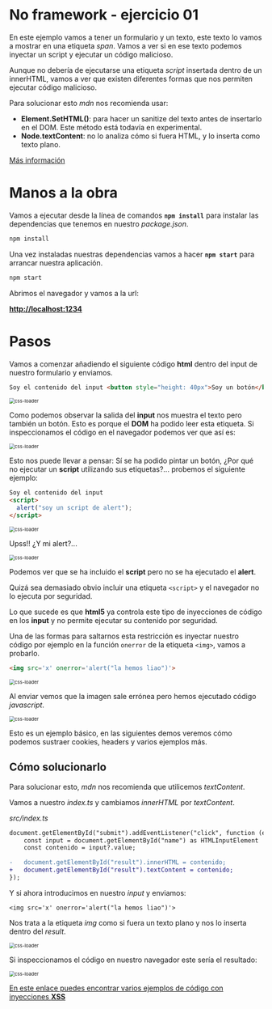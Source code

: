 # No framework - ejercicio 01 

En este ejemplo vamos a tener un formulario y un texto, este texto lo vamos a mostrar en una etiqueta _span_. Vamos a ver si en ese texto podemos inyectar un script y ejecutar un código malicioso.

Aunque no debería de ejecutarse una etiqueta _script_ insertada dentro de un innerHTML, vamos a ver que existen diferentes formas que nos permiten ejecutar código malicioso.

Para solucionar esto _mdn_ nos recomienda usar:

- **Element.SetHTML()**: para hacer un sanitize del texto antes de insertarlo en el DOM. Este método está todavía en experimental.
- **Node.textContent**: no lo analiza cómo si fuera HTML, y lo inserta como texto plano. 

[Más información](https://developer.mozilla.org/en-US/docs/Web/API/Element/innerHTML)

# Manos a la obra

Vamos a ejecutar desde la línea de comandos **`npm install`** para instalar las dependencias que tenemos en nuestro _package.json_.

```javascript
npm install
```
Una vez instaladas nuestras dependencias vamos a hacer **`npm start`** para arrancar nuestra aplicación.

```javascript
npm start
```

Abrimos el navegador y vamos a la url: 

[**http://localhost:1234**](http://localhost:1234)

# Pasos

Vamos a comenzar añadiendo el siguiente código **html** dentro del input de nuestro formulario y enviamos.

```html
Soy el contenido del input <button style="height: 40px">Soy un botón</button>
```

<img src="./assets/01.png" alt="css-loader" style="zoom:67%;" />

Como podemos observar la salida del **input** nos muestra el texto pero también un botón. Esto es porque el **DOM** ha podido leer esta etiqueta. Si inspeccionamos el código en el navegador podemos ver que así es:

<img src="./assets/02.png" alt="css-loader" style="zoom:67%;" />

Esto nos puede llevar a pensar: Sí se ha podido pintar un botón, ¿Por qué no ejecutar un **script** utilizando sus etiquetas?... probemos el siguiente ejemplo:

```html
Soy el contenido del input
<script>
  alert("soy un script de alert");
</script>
```

<img src="./assets/03.png" alt="css-loader" style="zoom:67%;" />

Upss!! ¿Y mi alert?...

<img src="./assets/04.png" alt="css-loader" style="zoom:67%;" />

Podemos ver que se ha incluido el **script** pero no se ha ejecutado el **alert**.

Quizá sea demasiado obvio incluir una etiqueta `<script>` y el navegador no lo ejecuta por seguridad.

Lo que sucede es que **html5** ya controla este tipo de inyecciones de código en los **input** y no permite ejecutar su contenido por seguridad.

Una de las formas para saltarnos esta restricción es inyectar nuestro código por ejemplo en la función `onerror` de la etiqueta `<img>`, vamos a probarlo.

```html
<img src='x' onerror='alert("la hemos liao")'>
```

<img src="./assets/05.png" alt="css-loader" style="zoom:67%;" />

Al enviar vemos que la imagen sale errónea pero hemos ejecutado código _javascript_.

<img src="./assets/06.png" alt="css-loader" style="zoom:67%;" />

Esto es un ejemplo básico, en las siguientes demos veremos cómo podemos sustraer cookies, headers y varios ejemplos más.

## Cómo solucionarlo

Para solucionar esto,  _mdn_ nos recomienda que utilicemos _textContent_. 

Vamos a nuestro _index.ts_ y cambiamos _innerHTML_ por _textContent_.

_src/index.ts_

```diff
document.getElementById("submit").addEventListener("click", function (e) {
	const input = document.getElementById("name") as HTMLInputElement | null;
	const contenido = input?.value;

-   document.getElementById("result").innerHTML = contenido;
+	document.getElementById("result").textContent = contenido;
});
```

Y si ahora introducimos en nuestro _input_ y enviamos:

```
<img src='x' onerror='alert("la hemos liao")'>
```

Nos trata a la etiqueta _img_ como si fuera un texto plano y nos lo inserta dentro del _result_. 

<img src="./assets/07.png" alt="css-loader" style="zoom:67%;" />

Si inspeccionamos el código en nuestro navegador este sería el resultado:

<img src="./assets/08.png" alt="css-loader" style="zoom:67%;" />


[En este enlace puedes encontrar varios ejemplos de código con inyecciones **XSS**]("https://cheatsheetseries.owasp.org/cheatsheets/XSS_Filter_Evasion_Cheat_Sheet.html")
